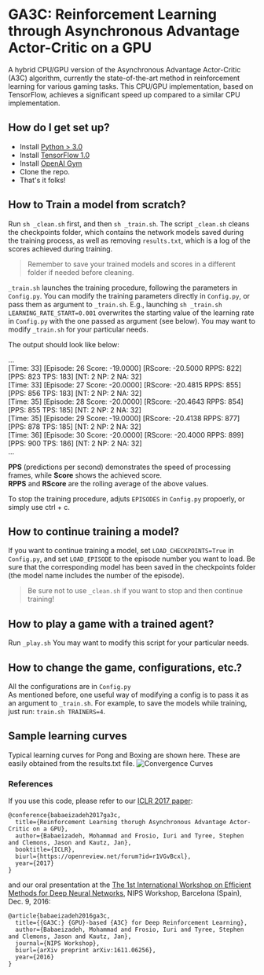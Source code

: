 # GA3C: Reinforcement Learning through Asynchronous Advantage Actor-Critic on a GPU

A hybrid CPU/GPU version of the Asynchronous Advantage Actor-Critic (A3C) algorithm, currently the state-of-the-art method in reinforcement learning for various gaming tasks. This CPU/GPU implementation, based on TensorFlow, achieves a significant speed up compared to a similar CPU implementation.

## How do I get set up? ###

* Install [Python > 3.0](https://www.python.org/)
* Install [TensorFlow 1.0](https://www.tensorflow.org/install/install_linux) 
* Install [OpenAI Gym](https://github.com/openai/gym)
* Clone the repo.
* That's it folks!

## How to Train a model from scratch? ###

Run `sh _clean.sh` first, and then `sh _train.sh`.
The script `_clean.sh` cleans the checkpoints folder, which contains the network models saved during the training process, as well as removing `results.txt`, which is a log of the scores achieved during training.

> Remember to save your trained models and scores in a different folder if needed before cleaning.

`_train.sh` launches the training procedure, following the parameters in `Config.py`.
You can modify the training parameters directly in `Config.py`, or pass them as argument to `_train.sh`.
E.g., launching `sh _train.sh LEARNING_RATE_START=0.001` overwrites the starting value of the learning rate in `Config.py` with the one passed as argument (see below).
You may want to modify `_train.sh` for your particular needs. 

The output should look like below:

...  
[Time:       33] [Episode:       26 Score:   -19.0000] [RScore:   -20.5000 RPPS:   822] [PPS:   823 TPS:   183] [NT:  2 NP:  2 NA: 32]  
[Time:       33] [Episode:       27 Score:   -20.0000] [RScore:   -20.4815 RPPS:   855] [PPS:   856 TPS:   183] [NT:  2 NP:  2 NA: 32]  
[Time:       35] [Episode:       28 Score:   -20.0000] [RScore:   -20.4643 RPPS:   854] [PPS:   855 TPS:   185] [NT:  2 NP:  2 NA: 32]  
[Time:       35] [Episode:       29 Score:   -19.0000] [RScore:   -20.4138 RPPS:   877] [PPS:   878 TPS:   185] [NT:  2 NP:  2 NA: 32]  
[Time:       36] [Episode:       30 Score:   -20.0000] [RScore:   -20.4000 RPPS:   899] [PPS:   900 TPS:   186] [NT:  2 NP:  2 NA: 32]  
...  

**PPS** (predictions per second) demonstrates the speed of processing frames, while **Score** shows the achieved score.  
**RPPS** and **RScore** are the rolling average of the above values.

To stop the training procedure, adjuts `EPISODES` in `Config.py` propoerly, or simply use ctrl + c.

## How to continue training a model? ###

If you want to continue training a model, set `LOAD_CHECKPOINTS=True` in `Config.py`, and set `LOAD_EPISODE` to the episode number you want to load.
Be sure that the corresponding model has been saved in the checkpoints folder (the model name includes the number of the episode).

> Be sure not to use `_clean.sh` if you want to stop and then continue training! 

## How to play a game with a trained agent? ###

Run `_play.sh`
You may want to modify this script for your particular needs.

## How to change the game, configurations, etc.? ###
All the configurations are in `Config.py`  
As mentioned before, one useful way of modifying a config is to pass it as an argument to `_train.sh`. For example, to save the models while training, just run: `train.sh TRAINERS=4`.

## Sample learning curves
Typical learning curves for Pong and Boxing are shown here. These are easily obtained from the results.txt file.
![Convergence Curves](http://mb2.web.engr.illinois.edu/images/pong_boxing.png)

### References ###

If you use this code, please refer to our [ICLR 2017 paper](https://openreview.net/forum?id=r1VGvBcxl):

```
@conference{babaeizadeh2017ga3c,
  title={Reinforcement Learning thorugh Asynchronous Advantage Actor-Critic on a GPU},
  author={Babaeizadeh, Mohammad and Frosio, Iuri and Tyree, Stephen and Clemons, Jason and Kautz, Jan},
  booktitle={ICLR},
  biurl={https://openreview.net/forum?id=r1VGvBcxl},
  year={2017}
}
```
and our oral presentation at the [The 1st International Workshop on Efficient Methods for Deep Neural Networks](http://allenai.org/plato/emdnn/papers.html), NIPS Workshop, Barcelona (Spain), Dec. 9, 2016:

```
@article{babaeizadeh2016ga3c,
  title={{GA3C:} {GPU}-based {A3C} for Deep Reinforcement Learning},
  author={Babaeizadeh, Mohammad and Frosio, Iuri and Tyree, Stephen and Clemons, Jason and Kautz, Jan},
  journal={NIPS Workshop},
  biurl={arXiv preprint arXiv:1611.06256},
  year={2016}
}
```
